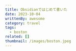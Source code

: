 ```yaml
---
title: Obsidianではじめて書いた
date: 2023-10-04
writtenBy: awesome
category: travel
tags:
  - boston
related: []
thumbnail: /images/boston.jpeg
---
```

